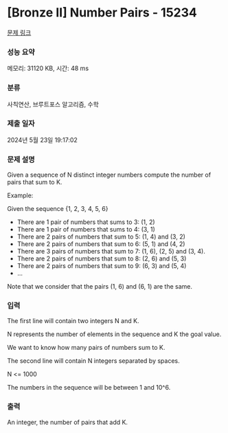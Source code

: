 # [Bronze II] Number Pairs - 15234 

[문제 링크](https://www.acmicpc.net/problem/15234) 

### 성능 요약

메모리: 31120 KB, 시간: 48 ms

### 분류

사칙연산, 브루트포스 알고리즘, 수학

### 제출 일자

2024년 5월 23일 19:17:02

### 문제 설명

<p>Given a sequence of N distinct integer numbers compute the number of pairs that sum to K.</p>

<p>Example:</p>

<p>Given the sequence {1, 2, 3, 4, 5, 6}</p>

<ul>
	<li>There are 1 pair of numbers that sums to 3: (1, 2)</li>
	<li>There are 1 pair of numbers that sums to 4: (3, 1)</li>
	<li>There are 2 pairs of numbers that sum to 5: (1, 4) and (3, 2)</li>
	<li>There are 2 pairs of numbers that sum to 6: (5, 1) and (4, 2)</li>
	<li>There are 3 pairs of numbers that sum to 7: (1, 6), (2, 5) and (3, 4).</li>
	<li>There are 2 pairs of numbers that sum to 8: (2, 6) and (5, 3)</li>
	<li>There are 2 pairs of numbers that sum to 9: (6, 3) and (5, 4)</li>
	<li>...</li>
</ul>

<p>Note that we consider that the pairs (1, 6) and (6, 1) are the same.</p>

### 입력 

 <p>The first line will contain two integers N and K.</p>

<p>N represents the number of elements in the sequence and K the goal value.</p>

<p>We want to know how many pairs of numbers sum to K.</p>

<p>The second line will contain N integers separated by spaces.</p>

<p>N <= 1000</p>

<p>The numbers in the sequence will be between 1 and 10^6.</p>

### 출력 

 <p>An integer, the number of pairs that add K.</p>

